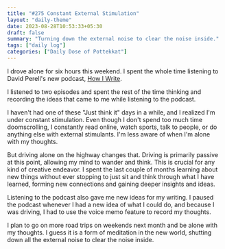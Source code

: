 ```yaml
---
title: "#275 Constant External Stimulation"
layout: "daily-theme"
date: 2023-08-28T10:53:33+05:30
draft: false
summary: "Turning down the external noise to clear the noise inside."
tags: ["daily log"]
categories: ["Daily Dose of Pottekkat"]
---
```


I drove alone for six hours this weekend. I spent the whole time listening to David Perell's new podcast, [How I Write](https://youtube.com/playlist?list=PLFxhXLgGkVzKCn23_g8qM19DMDgco8eNJ&si=b6lA2HvhmREyxPFO).

I listened to two episodes and spent the rest of the time thinking and recording the ideas that came to me while listening to the podcast.

I haven't had one of these "Just think it" days in a while, and I realized I'm under constant stimulation. Even though I don't spend too much time doomscrolling, I constantly read online, watch sports, talk to people, or do anything else with external stimulants. I'm less aware of when I'm alone with my thoughts.

But driving alone on the highway changes that. Driving is primarily passive at this point, allowing my mind to wander and think. This is crucial for any kind of creative endeavor. I spent the last couple of months learning about new things without ever stopping to just sit and think through what I have learned, forming new connections and gaining deeper insights and ideas.

Listening to the podcast also gave me new ideas for my writing. I paused the podcast whenever I had a new idea of what I could do, and because I was driving, I had to use the voice memo feature to record my thoughts.

I plan to go on more road trips on weekends next month and be alone with my thoughts. I guess it is a form of meditation in the new world, shutting down all the external noise to clear the noise inside.
